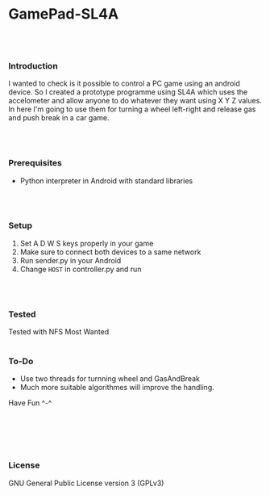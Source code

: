 # GamePad-SL4A
<br><br>

### Introduction
I wanted to check is it possible to control a PC game using an android device. So I created a prototype programme using SL4A which uses the accelometer and allow anyone to do whatever they want using X Y Z values. In here I'm going to use them for turning a wheel left-right and release gas and push break in a car game.


<br><br>
### Prerequisites 
 - Python interpreter in Android with standard libraries


<br><br>
### Setup
1. Set A D W S keys properly in your game
2. Make sure to connect both devices to a same network
3. Run sender.py in your Android
4. Change `HOST` in controller.py and run

<br><br>

### Tested 
Tested with NFS Most Wanted
<br><br>

### To-Do
- Use two threads for turnning wheel and GasAndBreak
- Much more suitable algorithmes will improve the handling.



Have Fun ^-^

<br><br><br><br>

### License
GNU General Public License version 3 (GPLv3)

